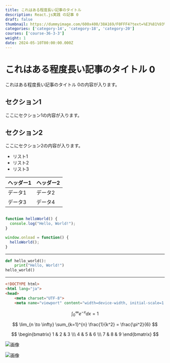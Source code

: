 ```yaml
---
title: これはある程度長い記事のタイトル
description: React.js実践 の記事 0
draft: false
thumbnail: https://dummyimage.com/600x400/38A169/F0FFF4?text=%E3%81%93%E3%82%8C%E3%81%AF%E3%81%82%E3%82%8B%E7%A8%8B%E5%BA%A6%E9%95%B7%E3%81%84%E8%A8%98%E4%BA%8B%E3%81%AE%E3%82%BF%E3%82%A4%E3%83%88%E3%83%AB
categories: ['category-14', 'category-18', 'category-20']
courses: ['course-36-3-3']
weight: 1
date: 2024-05-10T00:00:00.000Z
---
```


# これはある程度長い記事のタイトル 0

これはある程度長い記事のタイトル 0の内容が入ります。

## セクション1
ここにセクション1の内容が入ります。

## セクション2
ここにセクション2の内容が入ります。

- リスト1
- リスト2
- リスト3

| ヘッダー1 | ヘッダー2 |
| --------- | --------- |
| データ1   | データ2   |
| データ3   | データ4   |

```javascript

function helloWorld() {
  console.log("Hello, World!");
}

window.onload = function() {
  helloWorld();
}

```

---

```python
def hello_world():
    print("Hello, World!")
hello_world()
```

---

```html
<!DOCTYPE html>
<html lang="ja">
<head>
    <meta charset="UTF-8">
    <meta name="viewport" content="width=device-width, initial-scale=1.0">
```

$$
\int_{0}^{\infty} e^{-x} dx = 1
$$

$$
\lim_{n \to \infty} \sum_{k=1}^{n} \frac{1}{k^2} = \frac{\pi^2}{6}
$$

$$
\begin{bmatrix}
1 & 2 & 3 \\\
4 & 5 & 6 \\\
7 & 8 & 9
\end{bmatrix}
$$

![画像](https://dummyimage.com/320x180/2D3748/F5F7FA?text=%E3%81%93%E3%82%8C%E3%81%AF%E3%81%82%E3%82%8B%E7%A8%8B%E5%BA%A6%E9%95%B7%E3%81%84%E8%A8%98%E4%BA%8B%E3%81%AE%E3%82%BF%E3%82%A4%E3%83%88%E3%83%AB+0)

![画像](https://dummyimage.com/640x360/1A202C/EDF2F7?text=%E3%81%93%E3%82%8C%E3%81%AF%E3%81%82%E3%82%8B%E7%A8%8B%E5%BA%A6%E9%95%B7%E3%81%84%E8%A8%98%E4%BA%8B%E3%81%AE%E3%82%BF%E3%82%A4%E3%83%88%E3%83%AB+0)